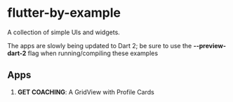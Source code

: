 # flutter-by-example
A collection of simple UIs and widgets.

The apps are slowly being updated to Dart 2; be sure to use the __--preview-dart-2__ flag when running/compiling these examples

## Apps

1. __GET COACHING__: A GridView with Profile Cards

